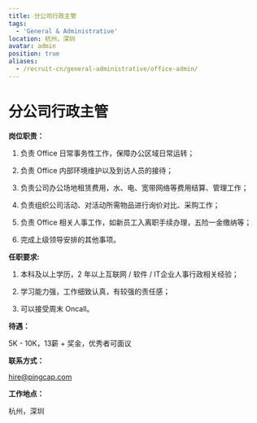 ```yaml
---
title: 分公司行政主管
tags:
  - 'General & Administrative'
location: 杭州，深圳
avatar: admin
position: true
aliases:
  - /recruit-cn/general-administrative/office-admin/
---
```


# 分公司行政主管

**岗位职责：**

1. 负责 Office 日常事务性工作，保障办公区域日常运转；
 
2. 负责 Office 内部环境维护以及到访人员的接待；

3. 负责公司办公场地租赁费用，水、电、宽带网络等费用结算、管理工作； 

4. 负责组织公司活动、对活动所需物品进行询价对比、采购工作；

5. 负责 Office 相关人事工作，如新员工入离职手续办理，五险一金缴纳等；

6. 完成上级领导安排的其他事项。

**任职要求:**

1. 本科及以上学历，2 年以上互联网 / 软件 / IT企业人事行政相关经验； 

2. 学习能力强，工作细致认真，有较强的责任感；
 
3. 可以接受周末 Oncall。

**待遇：**

5K - 10K，13薪 + 奖金，优秀者可面议

**联系方式：**

hire@pingcap.com

**工作地点：**

杭州，深圳
